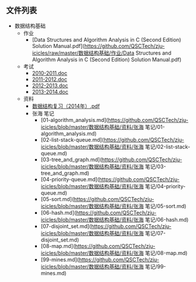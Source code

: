

## 文件列表

- 数据结构基础
    - 作业
        - [Data Structures and Algorithm Analysis in C (Second Edition) Solution Manual.pdf](https://github.com/QSCTech/zju-icicles/raw/master/数据结构基础/作业/Data Structures and Algorithm Analysis in C (Second Edition) Solution Manual.pdf)
    - 考试
        - [2010-2011.doc](https://github.com/QSCTech/zju-icicles/raw/master/数据结构基础/考试/2010-2011.doc)
        - [2011-2012.doc](https://github.com/QSCTech/zju-icicles/raw/master/数据结构基础/考试/2011-2012.doc)
        - [2012-2013.doc](https://github.com/QSCTech/zju-icicles/raw/master/数据结构基础/考试/2012-2013.doc)
        - [2013-2014.doc](https://github.com/QSCTech/zju-icicles/raw/master/数据结构基础/考试/2013-2014.doc)
    - 资料
        - [数据结构复习（2014年）.pdf](https://github.com/QSCTech/zju-icicles/raw/master/数据结构基础/资料/数据结构复习（2014年）.pdf)
        - 张海 笔记
            - [01-algorithm_analysis.md](https://github.com/QSCTech/zju-icicles/blob/master/数据结构基础/资料/张海 笔记/01-algorithm_analysis.md)
            - [02-list-stack-queue.md](https://github.com/QSCTech/zju-icicles/blob/master/数据结构基础/资料/张海 笔记/02-list-stack-queue.md)
            - [03-tree_and_graph.md](https://github.com/QSCTech/zju-icicles/blob/master/数据结构基础/资料/张海 笔记/03-tree_and_graph.md)
            - [04-priority-queue.md](https://github.com/QSCTech/zju-icicles/blob/master/数据结构基础/资料/张海 笔记/04-priority-queue.md)
            - [05-sort.md](https://github.com/QSCTech/zju-icicles/blob/master/数据结构基础/资料/张海 笔记/05-sort.md)
            - [06-hash.md](https://github.com/QSCTech/zju-icicles/blob/master/数据结构基础/资料/张海 笔记/06-hash.md)
            - [07-disjoint_set.md](https://github.com/QSCTech/zju-icicles/blob/master/数据结构基础/资料/张海 笔记/07-disjoint_set.md)
            - [08-map.md](https://github.com/QSCTech/zju-icicles/blob/master/数据结构基础/资料/张海 笔记/08-map.md)
            - [99-mines.md](https://github.com/QSCTech/zju-icicles/blob/master/数据结构基础/资料/张海 笔记/99-mines.md)
